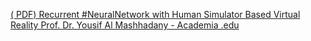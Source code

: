 [( PDF) Recurrent #NeuralNetwork with Human Simulator Based Virtual Reality   Prof. Dr. Yousif Al Mashhadany - Academia .edu](https://qi.tc/qi/115346)